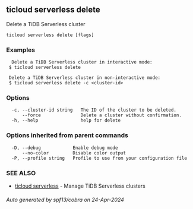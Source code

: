 ## ticloud serverless delete

Delete a TiDB Serverless cluster

```
ticloud serverless delete [flags]
```

### Examples

```
  Delete a TiDB Serverless cluster in interactive mode:
 $ ticloud serverless delete

 Delete a TiDB Serverless cluster in non-interactive mode:
 $ ticloud serverless delete -c <cluster-id>
```

### Options

```
  -c, --cluster-id string   The ID of the cluster to be deleted.
      --force               Delete a cluster without confirmation.
  -h, --help                help for delete
```

### Options inherited from parent commands

```
  -D, --debug            Enable debug mode
      --no-color         Disable color output
  -P, --profile string   Profile to use from your configuration file
```

### SEE ALSO

* [ticloud serverless](ticloud_serverless.md)	 - Manage TiDB Serverless clusters

###### Auto generated by spf13/cobra on 24-Apr-2024
